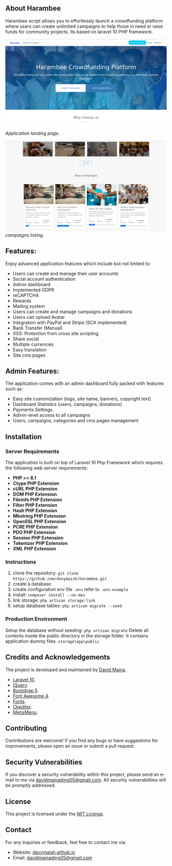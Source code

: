 ## About Harambee
Harambee script allows you to effortlessly launch a crowdfunding platform where users can create unlimited campaigns to help those in need or raise funds for community projects. Its based on laravel 10 PHP framework.

![Home Page Screenshot](screenshots/homepage.png)
_Application landing page._

![Campaigns Screenshot](screenshots/campaigns.png)
_campaigns listing._

## Features:
Enjoy advanced application features which include but not limited to:

- Users can create and manage their user accounts
- Social account authentication
- Admin dashboard
- Implemented GDPR
- reCAPTCHA
- Rewards
- Mailing system
- Users can create and manage campaigns and donations
- Users can upload Avatar
- Integration with PayPal and Stripe (SCA implemented)
- Bank Transfer (Manual)
- XSS: Protection from cross site scripting
- Share social
- Multiple currencies
- Easy translation
- Site cms pages

## Admin Features:
The application comes with an admin dashboard fully packed with features such as:

- Easy site customization (logo, site name, banners, copyright text)
- Dashboard Statistics (users, campaigns, donations)
- Payments Settings.
- Admin-level access to all campaigns
- Users, campaigns, categories and cms pages management

## Installation

### Server Requirements
The application is built on top of Laravel 10 Php Framework which requires the following web server requirements:

- **PHP >= 8.1**
- **Ctype PHP Extension**
- **cURL PHP Extension**
- **DOM PHP Extension**
- **Fileinfo PHP Extension**
- **Filter PHP Extension**
- **Hash PHP Extension**
- **Mbstring PHP Extension**
- **OpenSSL PHP Extension**
- **PCRE PHP Extension**
- **PDO PHP Extension**
- **Session PHP Extension**
- **Tokenizer PHP Extension**
- **XML PHP Extension**

### Instructions

1. clone the repository: `git clone https://github.com/davymaish/harambee.git`
2. create a database
3. create configuration env file `.env` refer to `.env.example`
4. install: `composer install --no-dev`
5. link storage: `php artisan storage:link`
6. setup database tables: `php artisan migrate --seed`

### Production Environment

Setup the database without seeding: `php artisan migrate`
Delete all contents inside the public directory in the storage folder. It contains application dummy files. `storage\app\public`

## Credits and Acknowledgements
 The project is developed and maintained by [David Maina](davymaish.github.io).

- [Laravel 10](http://laravel.com/).
- [jQuery](http://jquery.com/).
- [Bootstrap 5](http://getbootstrap.com/).
- [Font Awesome 4](http://fortawesome.github.io/Font-Awesome/).
- [Fonts](https://www.google.com/fonts).
- [Ckeditor](https://ckeditor.com/).
- [MetisMenu](https://github.com/onokumus/metisMenu/).

## Contributing

Contributions are welcome! If you find any bugs or have suggestions for improvements, please open an issue or submit a pull request.

## Security Vulnerabilities

If you discover a security vulnerability within this project, please send an e-mail to me via [davidmainadmg05@gmail.com](mailto:davidmainadmg05@gmail.com). All security vulnerabilities will be promptly addressed.

## License

This project is licensed under the [MIT License](LICENSE).

## Contact

For any inquiries or feedback, feel free to contact me via:

- Website: [davymaish.github.io](davymaish.github.io)
- Email: [davidmainadmg05@gmail.com](mailto:davidmainadmg05@gmail.com)
